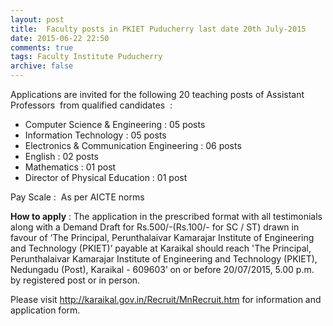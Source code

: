 ```yaml
---
layout: post
title:  Faculty posts in PKIET Puducherry last date 20th July-2015
date: 2015-06-22 22:50
comments: true
tags: Faculty Institute Puducherry
archive: false
---
```

Applications are invited for the following 20 teaching posts of Assistant Professors  from qualified candidates  :


- Computer Science & Engineering : 05 posts  
- Information Technology : 05 posts  
- Electronics & Communication Engineering : 06 posts  
- English : 02 posts
- Mathematics : 01 post
- Director of Physical Education : 01 post 

Pay Scale :  As per AICTE norms

**How to apply** : The application in the prescribed format with all testimonials along with a Demand Draft for Rs.500/-(Rs.100/- for SC / ST) drawn in favour of ‘The Principal, Perunthalaivar Kamarajar Institute of Engineering and Technology (PKIET)’ payable at Karaikal should reach 'The Principal, Perunthalaivar Kamarajar Institute of Engineering and Technology (PKIET), Nedungadu (Post), Karaikal - 609603’ on or before 20/07/2015, 5.00 p.m. by registered post or in person.

Please visit <http://karaikal.gov.in/Recruit/MnRecruit.htm> for information and application form.
 
